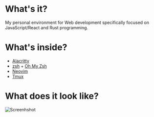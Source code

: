 # What's it?
My personal environment for Web development specifically focused on JavaScript/React and Rust programming.

# What's inside?

* [Alacritty](https://github.com/jwilm/alacritty)
* [zsh](https://www.zsh.org/) + [Oh My Zsh](https://ohmyz.sh/)
* [Neovim](https://github.com/neovim/neovim)
* [Tmux](https://github.com/tmux/tmux)

# What does it look like?
![Screenhshot](https://raw.githubusercontent.com/semanser/dotfiles/master/screenshots/screenshot.png)
